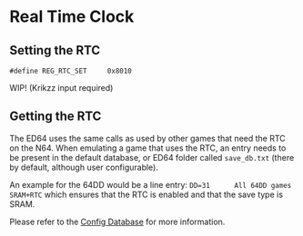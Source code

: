 # Real Time Clock

## Setting the RTC

```
#define REG_RTC_SET     0x8010
```

WIP! (Krikzz input required)

## Getting the RTC
The ED64 uses the same calls as used by other games that need the RTC on the N64.
When emulating a game that uses the RTC, an entry needs to be present in the default database, or ED64 folder called `save_db.txt` (there by default, although user configurable).

An example for the 64DD would be a line entry:
`DD=31		All 64DD games SRAM+RTC` which ensures that the RTC is enabled and that the save type is SRAM.

Please refer to the [Config Database](rom_config_database.md) for more information.
